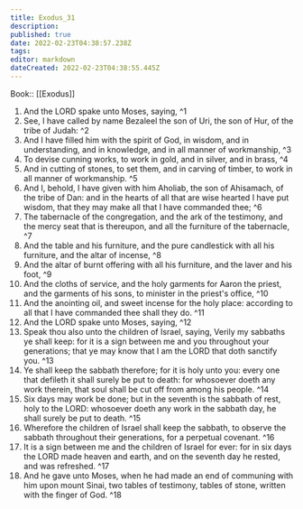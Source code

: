 ```yaml
---
title: Exodus_31
description: 
published: true
date: 2022-02-23T04:38:57.238Z
tags: 
editor: markdown
dateCreated: 2022-02-23T04:38:55.445Z
---
```


 Book:: [[Exodus]]
 1. And the LORD spake unto Moses, saying, ^1
 2. See, I have called by name Bezaleel the son of Uri, the son of Hur, of the tribe of Judah: ^2
 3. And I have filled him with the spirit of God, in wisdom, and in understanding, and in knowledge, and in all manner of workmanship, ^3
 4. To devise cunning works, to work in gold, and in silver, and in brass, ^4
 5. And in cutting of stones, to set them, and in carving of timber, to work in all manner of workmanship. ^5
 6. And I, behold, I have given with him Aholiab, the son of Ahisamach, of the tribe of Dan: and in the hearts of all that are wise hearted I have put wisdom, that they may make all that I have commanded thee; ^6
 7. The tabernacle of the congregation, and the ark of the testimony, and the mercy seat that is thereupon, and all the furniture of the tabernacle, ^7
 8. And the table and his furniture, and the pure candlestick with all his furniture, and the altar of incense, ^8
 9. And the altar of burnt offering with all his furniture, and the laver and his foot, ^9
 10. And the cloths of service, and the holy garments for Aaron the priest, and the garments of his sons, to minister in the priest's office, ^10
 11. And the anointing oil, and sweet incense for the holy place: according to all that I have commanded thee shall they do. ^11
 12. And the LORD spake unto Moses, saying, ^12
 13. Speak thou also unto the children of Israel, saying, Verily my sabbaths ye shall keep: for it is a sign between me and you throughout your generations; that ye may know that I am the LORD that doth sanctify you. ^13
 14. Ye shall keep the sabbath therefore; for it is holy unto you: every one that defileth it shall surely be put to death: for whosoever doeth any work therein, that soul shall be cut off from among his people. ^14
 15. Six days may work be done; but in the seventh is the sabbath of rest, holy to the LORD: whosoever doeth any work in the sabbath day, he shall surely be put to death. ^15
 16. Wherefore the children of Israel shall keep the sabbath, to observe the sabbath throughout their generations, for a perpetual covenant. ^16
 17. It is a sign between me and the children of Israel for ever: for in six days the LORD made heaven and earth, and on the seventh day he rested, and was refreshed. ^17
 18. And he gave unto Moses, when he had made an end of communing with him upon mount Sinai, two tables of testimony, tables of stone, written with the finger of God. ^18
